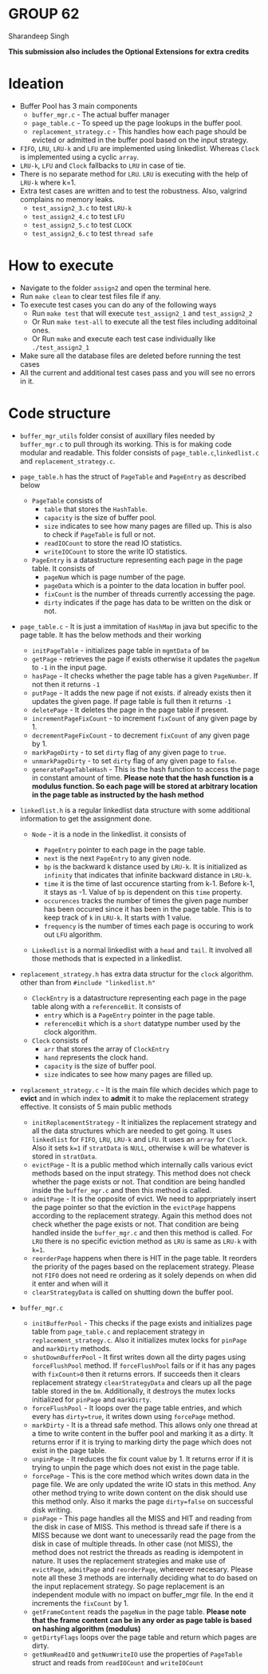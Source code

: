 # GROUP 62
Sharandeep Singh

**This submission also includes the Optional Extensions for extra credits**

# Ideation
- Buffer Pool has 3 main components
    - `buffer_mgr.c` - The actual buffer manager
    - `page_table.c` - To speed up the page lookups in the buffer pool.
    - `replacement_strategy.c` - This handles how each page should be evicted or admitted in the buffer pool based on the input strategy.
- `FIFO`, `LRU`, `LRU-k` and `LFU` are implemented using linkedlist. Whereas `Clock` is implemented using a cyclic `array`.
- `LRU-k`, `LFU` and `Clock` fallbacks to `LRU` in case of tie.
- There is no separate method for `LRU`. `LRU` is executing with the help of `LRU-k` where k=1.
- Extra test cases are written and to test the robustness. Also, valgrind complains no memory leaks.
    - `test_assign2_3.c` to test `LRU-k`
    - `test_assign2_4.c` to test `LFU`
    - `test_assign2_5.c` to test `CLOCK`
    - `test_assign2_6.c` to test `thread safe`

# How to execute
- Navigate to the folder `assign2` and open the terminal here.
- Run `make clean` to clear test files file if any.    
- To execute test cases you can do any of the following ways
    - Run `make test` that will execute `test_assign2_1` and `test_assign2_2`
    - Or Run `make test-all` to execute all the test files including additoinal ones.
    - Or Run `make` and execute each test case individually like `./test_assign2_1`
- Make sure all the database files are deleted before running the test cases
- All the current and additional test cases pass and you will see no errors in it.

# Code structure
- `buffer_mgr_utils` folder consist of auxillary files needed by `buffer_mgr.c` to pull through its working. This is for making code modular and readable. This folder consists of `page_table.c`,`linkedlist.c` and `replacement_strategy.c`.
- `page_table.h` has the struct of `PageTable` and `PageEntry` as described below
    - `PageTable` consists of 
        - `table` that stores the `HashTable`.
        - `capacity` is the size of buffer pool. 
        - `size` indicates to see how many pages are filled up. This is also to check if `PageTable` is full or not.
        - `readIOCount` to store the read IO statistics.
        - `writeIOCount` to store the write IO statistics.
    - `PageEntry` is a datastructure representing each page in the page table. It consists of
        - `pageNum` which is page number of the page.
        - `pageData` which is a pointer to the data location in buffer pool.
        - `fixCount` is the number of threads currently accessing the page.
        - `dirty` indicates if the page has data to be written on the disk or not.

- `page_table.c` - It is just a immitation of `HashMap` in java but specific to the page table. It has the below methods and their working
    - `initPageTable` - initializes page table in `mgmtData` of `bm`
    - `getPage` - retrieves the page if exists otherwise it updates the `pageNum` to `-1` in the input page.
    - `hasPage` - It checks whether the page table has a given `PageNumber`. If not then it returns `-1`
    - `putPage` - It adds the new page if not exists. if already exists then it updates the given page. If page table is full then it returns `-1`
    - `deletePage` - It deletes the page in the page table if present.
    - `incrementPageFixCount` - to increment `fixCount` of any given page by 1.
    - `decrementPageFixCount` - to decrement `fixCount` of any given page by 1.
    - `markPageDirty` - to set `dirty` flag of any given page to `true`.
    - `unmarkPageDirty` - to set `dirty` flag of any given page to `false`.
    - `generatePageTableHash` - This is the hash function to access the page in constant amount of time. **Please note that the hash function is a modulus function. So each page will be stored at arbitrary location in the page table as instructed by the hash method**

- `linkedlist.h` is a regular linkedlist data structure with some additional information to get the assignment done.
    - `Node` - it is a node in the linkedlist. it consists of
        - `PageEntry` pointer to each page in the page table.
        - `next` is the next `PageEntry` to any given node.
        - `bp` is the backward k distance used by `LRU-k`. It is initialized as `infinity` that indicates that infinite backward distance in `LRU-k`.
        - `time` it is the time of last occurence starting from k-1. Before k-1, it stays as -1. Value of `bp` is dependent on this `time` property.
        - `occurences` tracks the number of times the given page number has been occured since it has been in the page table. This is to keep track of `k` in `LRU-k`. It starts with 1 value.
        - `frequency` is the number of times each page is occuring to work out `LFU` algorithm.

    - `Linkedlist` is a normal linkedlist with a `head` and `tail`. It involved all those methods that is expected in a linkedlist.

- `replacement_strategy.h` has extra data structur for the `clock` algorithm. other than from `#include "linkedlist.h"` 
    - `ClockEntry` is a datastructure representing each page in the page table along with a `referenceBit`. It consists of
        - `entry` which is a `PageEntry` pointer in the page table.
        - `referenceBit` which is a `short` datatype number used by the clock algorithm.
    - `Clock` consists of 
        - `arr` that stores the array of `ClockEntry`
        - `hand` represents the clock hand.
        - `capacity` is the size of buffer pool. 
        - `size` indicates to see how many pages are filled up.

- `replacement_strategy.c` - It is the main file which decides which page to **evict** and in which index to **admit** it to make the replacement strategy effective. It consists of 5 main public methods
    - `initReplacementStrategy` - It initializes the replacement strategy and all the data structures which are needed to get going. It uses `linkedlist` for `FIFO`, `LRU`, `LRU-k` and `LFU`. It uses an `array` for `Clock`. Also it sets `k=1` if `stratData` is `NULL`, otherwise `k` will be whatever is stored in `stratData`.
    - `evictPage` - It is a public method which internally calls various evict methods based on the input strategy. This method does not check whether the page exists or not. That condition are being handled inside the `buffer_mgr.c` and then this method is called.
    - `admitPage` - It is the opposite of evict. We need to apprpriately insert the page pointer so that the eviction in the `evictPage` happens according to the replacement strategy. Again this method does not check whether the page exists or not. That condition are being handled inside the `buffer_mgr.c` and then this method is called. For `LRU` there is no specific eviction method as `LRU` is same as `LRU-k` with `k=1`.
    - `reorderPage` happens when there is HIT in the page table. It reorders the priority of the pages based on the replacement strategy. Please not `FIFO` does not need re ordering as it solely depends on when did it enter and when will it
    - `clearStrategyData` is called on shutting down the buffer pool.

- `buffer_mgr.c`
    - `initBufferPool` - This checks if the page exists and initializes page table from `page_table.c` and replacement strategy in `replacement_strategy.c`. Also it initializes mutex locks for `pinPage` and `markDirty` methods.
    - `shutDownBufferPool` - It first writes down all the dirty pages using `forceFlushPool` method. If `forceFlushPool` fails or if it has any pages with `fixCount>0` then it returns errors. If succeeds then it clears replacement strategy `clearStrategyData` and clears up all the page table stored in the `bm`. Additionally, it destroys the mutex locks initialized for `pinPage` and `markDirty`.
    - `forceFlushPool` - It loops over the page table entries, and which every has `dirty=true`, it writes down using `forcePage` method.
    - `markDirty` - It is a thread safe method. This allows only one thread at a time to write content in the buffer pool and marking it as a dirty. It returns error if it is trying to marking dirty the page which does not exist in the page table.
    - `unpinPage` - It reduces the fix count value by 1. It returns error if it is trying to unpin the page which does not exist in the page table.
    - `forcePage` - This is the core method which writes down data in the page file. We are only updated the write IO stats in this method. Any other method trying to write down content on the disk should use this method only. Also it marks the page `dirty=false` on successful disk writing.
    - `pinPage` - This page handles all the MISS and HIT and reading from the disk in case of MISS. This method is thread safe if there is a MISS because we dont want to unecessarily read the page from the disk in case of multiple threads. In other case (not MISS), the method does not restrict the threads as reading is idempotent in nature. It uses the replacement strategies and make use of `evictPage`, `admitPage` and `reorderPage`, whereever necesary. Please note all these 3 methods are internally deciding what to do based on the input replacement strategy. So page replacement is an independent module with no impact on buffer_mgr file. In the end it increments the `fixCount` by 1.
    - `getFrameContent` reads the `pageNum` in the page table. **Please note that the frame content can be in any order as page table is based on hashing algorithm (modulus)**
    - `getDirtyFlags` loops over the page table and return which pages are dirty.
    - `getNumReadIO` and `getNumWriteIO` use the properties of `PageTable` struct and reads from `readIOCount` and `writeIOCount`